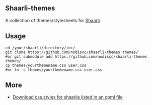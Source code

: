 ## Shaarli-themes
A collection of themes/stylesheets for [Shaarli](https://github.com/sebsauvage/Shaarli).

## Usage
```
cd /your/shaarli/directory/inc/
git clone https://github.com/nodiscc/shaarli-themes themes/
#or git submodule add https://github.com/nodiscc/shaarli-themes themes/
cp themes/yourthemename.css user.css
#or ln -s themes/yourthemename.css user.css
```

## More
 * [Download css styles for shaarlis listed in an opml file](download-styles-from-opml.md)
